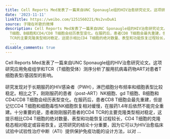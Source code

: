 ```yaml
---
title: Cell Reports Med发表了一篇来自UNC Sponaugle组的HIV治愈研究论文。这项研究应用免疫组学和TCR（T细胞受体）测序分析了服用抗病毒药物ART对患者T细胞表型/基因...
date: '2023-11-11'
linkTitle: https://weibo.com/1251560221/Ns2vvDuA1
source: 子陵在听歌的微博
description: Cell Reports Med发表了一篇来自UNC Sponaugle组的HIV治愈研究论文。这项研究应用免疫组学和TCR（T细胞受体）测序分析了服用抗病毒药物ART对患者T细胞表型/基因型的影响。<br><br>研究发现对于长期服药的HIV感染者（PWH），淋巴细胞分布频率和细胞表型比较稳定。相比之下，刚刚服药的患者（post-ART）NK细胞、gd
  T细胞、B细胞和CD4/CD8 T细胞会经历表型变化。在服药后，患者CD8 T细胞会最先重建，但是记忆CD4 T细胞和细胞毒性NK细胞恢复相对缓慢，在服药1.4年后依然不能完全重建。十分重要的是，患者刚刚服药患者的CD4
  TCR的主要克隆类型相对稳定，这提示相比CD4 T细胞的绝对数量、表型和功能恢复过程较长，CD4 T细胞的克隆稳态相对稳定或容易恢复。这项研究的结论十分重要，因为它可以为HIV治愈临床试验中试验性治疗中断（ATI）提供保护免疫功能的设计方法，以对
  ...
disable_comments: true
---
```

Cell Reports Med发表了一篇来自UNC Sponaugle组的HIV治愈研究论文。这项研究应用免疫组学和TCR（T细胞受体）测序分析了服用抗病毒药物ART对患者T细胞表型/基因型的影响。<br><br>研究发现对于长期服药的HIV感染者（PWH），淋巴细胞分布频率和细胞表型比较稳定。相比之下，刚刚服药的患者（post-ART）NK细胞、gd T细胞、B细胞和CD4/CD8 T细胞会经历表型变化。在服药后，患者CD8 T细胞会最先重建，但是记忆CD4 T细胞和细胞毒性NK细胞恢复相对缓慢，在服药1.4年后依然不能完全重建。十分重要的是，患者刚刚服药患者的CD4 TCR的主要克隆类型相对稳定，这提示相比CD4 T细胞的绝对数量、表型和功能恢复过程较长，CD4 T细胞的克隆稳态相对稳定或容易恢复。这项研究的结论十分重要，因为它可以为HIV治愈临床试验中试验性治疗中断（ATI）提供保护免疫功能的设计方法，以对 ...